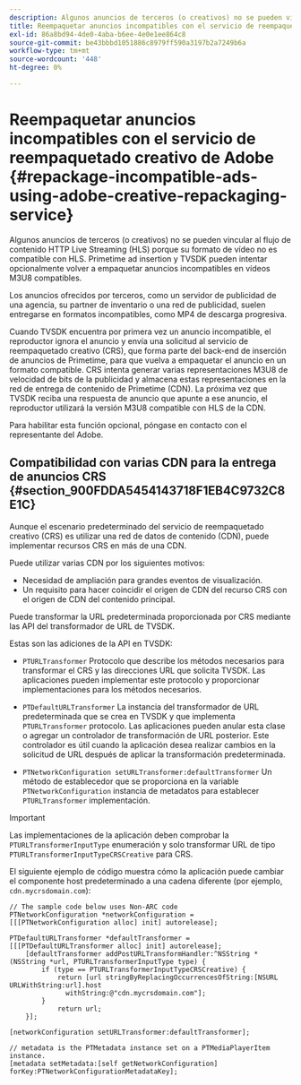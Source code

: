 ```yaml
---
description: Algunos anuncios de terceros (o creativos) no se pueden vincular al flujo de contenido HTTP Live Streaming (HLS) porque su formato de vídeo no es compatible con HLS. Primetime ad insertion y TVSDK pueden intentar opcionalmente volver a empaquetar anuncios incompatibles en vídeos M3U8 compatibles.
title: Reempaquetar anuncios incompatibles con el servicio de reempaquetado creativo de Adobe
exl-id: 86a8bd94-4de0-4aba-b6ee-4e0e1ee864c8
source-git-commit: be43bbbd1051886c8979ff590a3197b2a7249b6a
workflow-type: tm+mt
source-wordcount: '448'
ht-degree: 0%

---
```


# Reempaquetar anuncios incompatibles con el servicio de reempaquetado creativo de Adobe {#repackage-incompatible-ads-using-adobe-creative-repackaging-service}

Algunos anuncios de terceros (o creativos) no se pueden vincular al flujo de contenido HTTP Live Streaming (HLS) porque su formato de vídeo no es compatible con HLS. Primetime ad insertion y TVSDK pueden intentar opcionalmente volver a empaquetar anuncios incompatibles en vídeos M3U8 compatibles.

Los anuncios ofrecidos por terceros, como un servidor de publicidad de una agencia, su partner de inventario o una red de publicidad, suelen entregarse en formatos incompatibles, como MP4 de descarga progresiva.

Cuando TVSDK encuentra por primera vez un anuncio incompatible, el reproductor ignora el anuncio y envía una solicitud al servicio de reempaquetado creativo (CRS), que forma parte del back-end de inserción de anuncios de Primetime, para que vuelva a empaquetar el anuncio en un formato compatible. CRS intenta generar varias representaciones M3U8 de velocidad de bits de la publicidad y almacena estas representaciones en la red de entrega de contenido de Primetime (CDN). La próxima vez que TVSDK reciba una respuesta de anuncio que apunte a ese anuncio, el reproductor utilizará la versión M3U8 compatible con HLS de la CDN.

Para habilitar esta función opcional, póngase en contacto con el representante del Adobe.

## Compatibilidad con varias CDN para la entrega de anuncios CRS {#section_900FDDA5454143718F1EB4C9732C8E1C}

Aunque el escenario predeterminado del servicio de reempaquetado creativo (CRS) es utilizar una red de datos de contenido (CDN), puede implementar recursos CRS en más de una CDN.

Puede utilizar varias CDN por los siguientes motivos:

* Necesidad de ampliación para grandes eventos de visualización.
* Un requisito para hacer coincidir el origen de CDN del recurso CRS con el origen de CDN del contenido principal.

Puede transformar la URL predeterminada proporcionada por CRS mediante las API del transformador de URL de TVSDK.

Estas son las adiciones de la API en TVSDK:

* `PTURLTransformer` Protocolo que describe los métodos necesarios para transformar el CRS y las direcciones URL que solicita TVSDK. Las aplicaciones pueden implementar este protocolo y proporcionar implementaciones para los métodos necesarios.

* `PTDefaultURLTransformer` La instancia del transformador de URL predeterminada que se crea en TVSDK y que implementa `PTURLTransformer` protocolo. Las aplicaciones pueden anular esta clase o agregar un controlador de transformación de URL posterior. Este controlador es útil cuando la aplicación desea realizar cambios en la solicitud de URL después de aplicar la transformación predeterminada.

* `PTNetworkConfiguration setURLTransformer:defaultTransformer` Un método de establecedor que se proporciona en la variable `PTNetworkConfiguration` instancia de metadatos para establecer `PTURLTransformer` implementación.

>[!IMPORTANT]
>
>Las implementaciones de la aplicación deben comprobar la `PTURLTransformerInputType` enumeración y solo transformar URL de tipo `PTURLTransformerInputTypeCRSCreative` para CRS.

El siguiente ejemplo de código muestra cómo la aplicación puede cambiar el componente host predeterminado a una cadena diferente (por ejemplo, `cdn.mycrsdomain.com`):

```
// The sample code below uses Non-ARC code 
PTNetworkConfiguration *networkConfiguration = [[[PTNetworkConfiguration alloc] init] autorelease]; 
   
PTDefaultURLTransformer *defaultTransformer = [[[PTDefaultURLTransformer alloc] init] autorelease]; 
    [defaultTransformer addPostURLTransformHandler:^NSString *(NSString *url, PTURLTransformerInputType type) { 
        if (type == PTURLTransformerInputTypeCRSCreative) { 
            return [url stringByReplacingOccurrencesOfString:[NSURL URLWithString:url].host  
              withString:@"cdn.mycrsdomain.com"]; 
        } 
            return url; 
    }]; 
  
[networkConfiguration setURLTransformer:defaultTransformer]; 
   
// metadata is the PTMetadata instance set on a PTMediaPlayerItem instance. 
[metadata setMetadata:[self getNetworkConfiguration] forKey:PTNetworkConfigurationMetadataKey];
```
